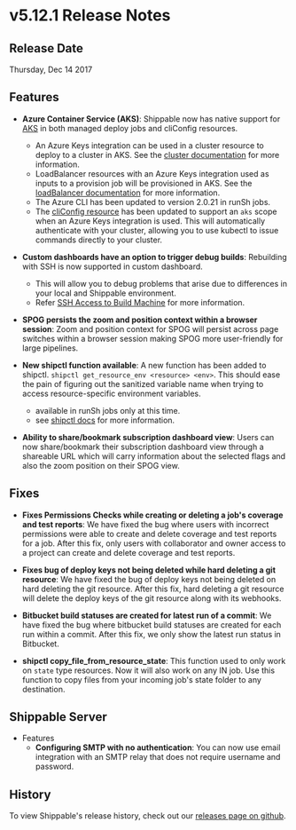 # v5.12.1 Release Notes

## Release Date
Thursday, Dec 14 2017

## Features
  - **Azure Container Service (AKS)**: Shippable now has native support for [AKS](https://azure.microsoft.com/en-us/services/container-service/) in both managed deploy jobs and cliConfig resources.
      - An Azure Keys integration can be used in a cluster resource to deploy to a cluster in AKS.  See the [cluster documentation](http://docs.shippable.com/platform/workflow/resource/cluster/) for more information.
      - LoadBalancer resources with an Azure Keys integration used as inputs to a provision job will be provisioned in AKS.  See the [loadBalancer documentation](http://docs.shippable.com/platform/workflow/resource/loadbalancer/) for more information.
      - The Azure CLI has been updated to version 2.0.21 in runSh jobs.
      - The [cliConfig resource](http://docs.shippable.com/platform/workflow/resource/cliConfig/) has been updated to support an `aks` scope when an Azure Keys integration is used.  This will automatically authenticate with your cluster, allowing you to use kubectl to issue commands directly to your cluster.

  - **Custom dashboards have an option to trigger debug builds**: Rebuilding with SSH is now supported in custom dashboard.
      - This will allow you to debug problems that arise due to differences in your local and Shippable environment.
      - Refer [SSH Access to Build Machine](http://docs.shippable.com/ci/ssh-access/#which-subscriptions-can-debug?) for more information.

  - **SPOG persists the zoom and position context within a browser session**: Zoom and position context for SPOG will persist across page switches within a browser session making SPOG more user-friendly for large pipelines.

  - **New shipctl function available**: A new function has been added to shipctl. `shipctl get_resource_env <resource> <env>`.  This should ease the pain of figuring out the sanitized variable name when trying to access resource-specific environment variables.
      - available in runSh jobs only at this time.
      - see [shipctl docs](http://docs.shippable.com/platform/tutorial/workflow/using-shipctl/) for more information.

  - **Ability to share/bookmark subscription dashboard view**: Users can now share/bookmark their subscription dashboard view through a shareable URL which will carry information about the selected flags and also the zoom position on their SPOG view.

## Fixes
  - **Fixes Permissions Checks while creating or deleting a job's coverage and test reports**: We have fixed the bug where users with incorrect permissions were able to create and delete coverage and test reports for a job. After this fix, only users with collaborator and owner access to a project can create and delete coverage and test reports.

  - **Fixes bug of deploy keys not being deleted while hard deleting a git resource**: We have fixed the bug of deploy keys not being deleted on hard deleting the git resource. After this fix, hard deleting a git resource will delete the deploy keys of the git resource along with its webhooks.

  - **Bitbucket build statuses are created for latest run of a commit**: We have fixed the bug where bitbucket build statuses are created for each run within a commit. After this fix, we only show the latest run status in Bitbucket.

  - **shipctl copy_file_from_resource_state**: This function used to only work on `state` type resources.  Now it will also work on any IN job.  Use this function to copy files from your incoming job's state folder to any destination.

## Shippable Server

  - Features
      - **Configuring SMTP with no authentication**: You can now use email integration with an SMTP relay that does not require username and password.

## History

To view Shippable's release history, check out our [releases page on github](https://github.com/Shippable/admiral/releases).
